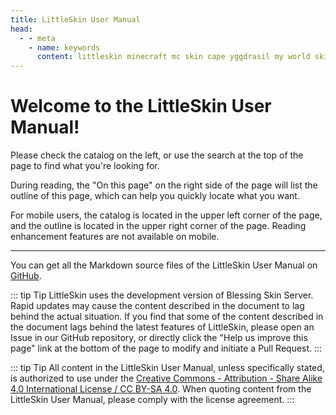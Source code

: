 ```yaml
---
title: LittleSkin User Manual
head:
  - - meta
    - name: keywords
      content: littleskin minecraft mc skin cape yggdrasil my world skin cloak skin station external login
---
```


# Welcome to the LittleSkin User Manual! <Badge type="tip" text="Development Branch" />

Please check the catalog on the left, or use the search at the top of the page to find what you're looking for.

During reading, the "On this page" on the right side of the page will list the outline of this page, which can help you quickly locate what you want.

For mobile users, the catalog is located in the upper left corner of the page, and the outline is located in the upper right corner of the page. Reading enhancement features are not available on mobile.

---

You can get all the Markdown source files of the LittleSkin User Manual on [GitHub](https://github.com/LittleSkinCommspt/manual-ng).

::: tip Tip
LittleSkin uses the development version of Blessing Skin Server. Rapid updates may cause the content described in the document to lag behind the actual situation. If you find that some of the content described in the document lags behind the latest features of LittleSkin, please open an Issue in our GitHub repository, or directly click the "Help us improve this page" link at the bottom of the page to modify and initiate a Pull Request.
:::

::: tip Tip
All content in the LittleSkin User Manual, unless specifically stated, is authorized to use under the [Creative Commons - Attribution - Share Alike 4.0 International License / CC BY-SA 4.0](https://creativecommons.org/licenses/by-sa/4.0/deed.zh). When quoting content from the LittleSkin User Manual, please comply with the license agreement.
:::